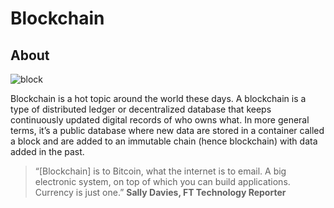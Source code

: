 # Blockchain

## About

![block](https://user-images.githubusercontent.com/17298412/31894359-d7b11242-b82b-11e7-95d6-2e0e6eb2cc2d.gif)


Blockchain is a hot topic around the world these days.
A blockchain is a type of distributed ledger or decentralized database that keeps continuously
updated digital records of who owns what. 
In more general terms, it’s a public database where new data are
stored in a container called a block and are added to an immutable chain (hence blockchain) with data added in the past.

>“[Blockchain] is to Bitcoin, what the internet is to email. A big electronic system, on top of which you can build applications. Currency is just one.” 
>  **Sally Davies, FT Technology Reporter**


